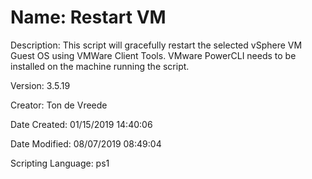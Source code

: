 ﻿# Name: Restart VM

Description: This script will gracefully restart the selected vSphere VM Guest OS using VMWare Client Tools.
VMware PowerCLI needs to be installed on the machine running the script. 

Version: 3.5.19

Creator: Ton de Vreede

Date Created: 01/15/2019 14:40:06

Date Modified: 08/07/2019 08:49:04

Scripting Language: ps1

